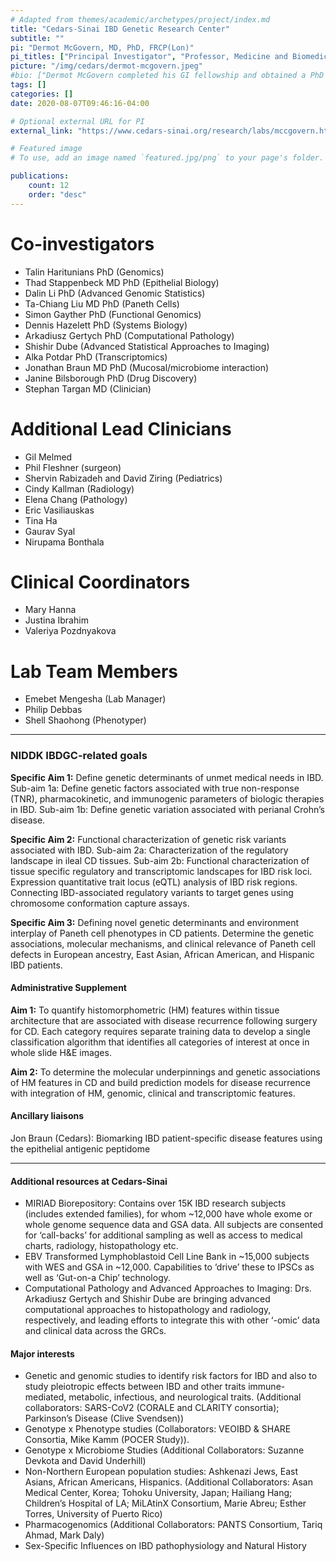 ```yaml
---
# Adapted from themes/academic/archetypes/project/index.md
title: "Cedars-Sinai IBD Genetic Research Center"
subtitle: ""
pi: "Dermot McGovern, MD, PhD, FRCP(Lon)"
pi_titles: ["Principal Investigator", "Professor, Medicine and Biomedical Sciences", "Director, Translational Research in the Inflammatory Bowel and Immunobiology Research Institute"]
picture: "/img/cedars/dermot-mcgovern.jpeg"
#bio: ["Dermot McGovern completed his GI fellowship and obtained a PhD in complex disease genetics at the University of Oxford, England before moving to Cedars-Sinai, Los Angeles 11 years ago. Dr McGovern is the Director of Translational Medicine at the F. Widjaja Foundation Imflammatory Bowel and Immunobiology Research Institute at Cedars-Sinai and also directs the Cedars-Sinai Precision Medicine Initiative. He holds the Joshua and Lisa Greer Endowed Chair in IBD Genetics. Dr. McGovern’s clinical interests include the extra-intestinal complications of IBD and also the overlap between IBD and other immune-mediated and metabolic diseases. Dr. McGovern serves on the National Scientific Advisory Committee for the Crohn’s and Colitis Foundation as well as the steering committees of the National and International IBD Genetics Consortia. He also chairs the CCFA local advisory medical committee. Dr. McGovern serves on the editorial board for the IBD Journal. He has been elected a member of the American Society for Clinical Investigation (ASCI) and also the International Organization for the Study of IBD (IOIBD). Dr. McGovern’s group is funded by the NIH to study the effect of genetics on the susceptibility to and natural history of IBD in diverse populations. Dr McGovern’s group analyze multi’-omic’ datasets to identify potential biomarkers and therapeutic targets of IBD that ‘feed’ the Drug Development Unit he co-directs. His group also have a significant interest in the pharmacogenetics of therapies used in IBD. Extending these studies to diverse populations including African-Americans, Hispanics, and the Ashkenazi Jewish population is a major focus of his group. His group is also funded by the Crohn’s and Colitis Foundation, The Litwin Foundation, and the Helmsley Charitable Trust. Dr. McGovern’s group have published approximately 150 peer-reviewed papers in journals including Nature, Science, Cell, Nature Genetics, The Lancet, and Gastroenterology."]
tags: []
categories: []
date: 2020-08-07T09:46:16-04:00

# Optional external URL for PI
external_link: "https://www.cedars-sinai.org/research/labs/mccgovern.html"

# Featured image
# To use, add an image named `featured.jpg/png` to your page's folder.

publications:
    count: 12
    order: "desc"
---
```


# Co-investigators

- Talin Haritunians PhD (Genomics)
- Thad Stappenbeck MD PhD (Epithelial Biology)
- Dalin Li PhD (Advanced Genomic Statistics)
- Ta-Chiang Liu MD PhD (Paneth Cells)
- Simon Gayther PhD (Functional Genomics)
- Dennis Hazelett PhD (Systems Biology)
- Arkadiusz Gertych PhD (Computational Pathology)
- Shishir Dube (Advanced Statistical Approaches to Imaging)
- Alka Potdar PhD (Transcriptomics)
- Jonathan Braun MD PhD (Mucosal/microbiome interaction)
- Janine Bilsborough PhD (Drug Discovery)
- Stephan Targan MD (Clinician)

# Additional Lead Clinicians

- Gil Melmed
- Phil Fleshner (surgeon)
- Shervin Rabizadeh and David Ziring (Pediatrics)
- Cindy Kallman (Radiology)
- Elena Chang (Pathology)
- Eric Vasiliauskas
- Tina Ha
- Gaurav Syal
- Nirupama Bonthala

# Clinical Coordinators

- Mary Hanna
- Justina Ibrahim
- Valeriya Pozdnyakova

# Lab Team Members
- Emebet Mengesha (Lab Manager)
- Philip Debbas
- Shell Shaohong (Phenotyper)

---

### NIDDK IBDGC-related goals

**Specific Aim 1:** Define genetic determinants of unmet medical needs in IBD. Sub-aim 1a: Define genetic factors associated with true non-response (TNR), pharmacokinetic, and immunogenic parameters of biologic therapies in IBD. Sub-aim 1b: Define genetic variation associated with perianal Crohn’s disease.

**Specific Aim 2:** Functional characterization of genetic risk variants associated with IBD. Sub-aim 2a: Characterization of the regulatory landscape in ileal CD tissues. Sub-aim 2b: Functional characterization of tissue specific regulatory and transcriptomic landscapes for IBD risk loci. Expression quantitative trait locus (eQTL) analysis of IBD risk regions. Connecting IBD-associated regulatory variants to target genes using chromosome conformation capture assays.

**Specific Aim 3:** Defining novel genetic determinants and environment interplay of Paneth cell phenotypes in CD patients. Determine the genetic associations, molecular mechanisms, and clinical relevance of Paneth cell defects in European ancestry, East Asian, African American, and Hispanic IBD patients.

#### Administrative Supplement

**Aim 1:** To quantify histomorphometric (HM) features within tissue architecture that are associated with disease recurrence following surgery for CD. Each category requires separate training data to develop a single classification algorithm that identifies all categories of interest at once in whole slide H&E images.

**Aim 2:** To determine the molecular underpinnings and genetic associations of HM features in CD and build prediction models for disease recurrence with integration of HM, genomic, clinical and transcriptomic features.

#### Ancillary liaisons

Jon Braun (Cedars): Biomarking IBD patient-specific disease features using the epithelial antigenic peptidome

---

#### Additional resources at Cedars-Sinai

- MIRIAD Biorepository: Contains over 15K IBD research subjects (includes extended families), for whom ~12,000 have whole exome or whole genome sequence data and GSA data. All subjects are consented for ‘call-backs’ for additional sampling as well as access to medical charts, radiology, histopathology etc.
- EBV Transformed Lymphoblastoid Cell Line Bank in ~15,000 subjects with WES and GSA in ~12,000. Capabilities to ‘drive’ these to IPSCs as well as ‘Gut-on-a Chip’ technology.
- Computational Pathology and Advanced Approaches to Imaging: Drs. Arkadiusz Gertych and Shishir Dube are bringing advanced computational approaches to histopathology and radiology, respectively, and leading efforts to integrate this with other ‘-omic’ data and clinical data across the GRCs.

#### Major interests

- Genetic and genomic studies to identify risk factors for IBD and also to study pleiotropic effects between IBD and other traits immune-mediated, metabolic, infectious, and neurological traits. (Additional collaborators: SARS-CoV2 (CORALE and CLARITY consortia); Parkinson’s Disease (Clive Svendsen))
- Genotype x Phenotype studies (Collaborators: VEOIBD & SHARE Consortia, Mike Kamm (POCER Study)).
- Genotype x Microbiome Studies (Additional Collaborators: Suzanne Devkota and David Underhill)
- Non-Northern European population studies: Ashkenazi Jews, East Asians, African Americans, Hispanics. (Additional Collaborators: Asan Medical Center, Korea; Tohoku University, Japan; Hailiang Hang; Children’s Hospital of LA; MiLAtinX Consortium, Marie Abreu; Esther Torres, University of Puerto Rico)
- Pharmacogenomics (Additional Collaborators: PANTS Consortium, Tariq Ahmad, Mark Daly)
- Sex-Specific Influences on IBD pathophysiology and Natural History
